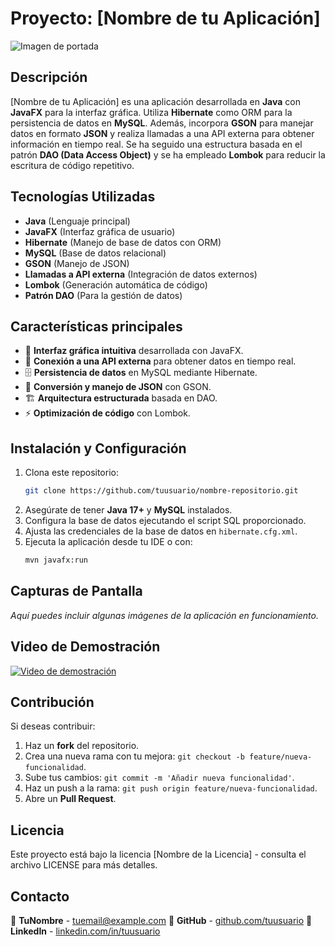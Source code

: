 
# Proyecto: [Nombre de tu Aplicación]

![Imagen de portada](ruta/a/tu/imagen.png)

## Descripción

[Nombre de tu Aplicación] es una aplicación desarrollada en **Java** con **JavaFX** para la interfaz gráfica. Utiliza **Hibernate** como ORM para la persistencia de datos en **MySQL**. Además, incorpora **GSON** para manejar datos en formato **JSON** y realiza llamadas a una API externa para obtener información en tiempo real. Se ha seguido una estructura basada en el patrón **DAO (Data Access Object)** y se ha empleado **Lombok** para reducir la escritura de código repetitivo.

## Tecnologías Utilizadas

- **Java** (Lenguaje principal)
- **JavaFX** (Interfaz gráfica de usuario)
- **Hibernate** (Manejo de base de datos con ORM)
- **MySQL** (Base de datos relacional)
- **GSON** (Manejo de JSON)
- **Llamadas a API externa** (Integración de datos externos)
- **Lombok** (Generación automática de código)
- **Patrón DAO** (Para la gestión de datos)

## Características principales

- 📌 **Interfaz gráfica intuitiva** desarrollada con JavaFX.
- 🔗 **Conexión a una API externa** para obtener datos en tiempo real.
- 🗄️ **Persistencia de datos** en MySQL mediante Hibernate.
- 🔄 **Conversión y manejo de JSON** con GSON.
- 🏗️ **Arquitectura estructurada** basada en DAO.
- ⚡ **Optimización de código** con Lombok.

## Instalación y Configuración

1. Clona este repositorio:
   ```bash
   git clone https://github.com/tuusuario/nombre-repositorio.git
   ```
2. Asegúrate de tener **Java 17+** y **MySQL** instalados.
3. Configura la base de datos ejecutando el script SQL proporcionado.
4. Ajusta las credenciales de la base de datos en `hibernate.cfg.xml`.
5. Ejecuta la aplicación desde tu IDE o con:
   ```bash
   mvn javafx:run
   ```

## Capturas de Pantalla

_Aquí puedes incluir algunas imágenes de la aplicación en funcionamiento._

## Video de Demostración

[![Video de demostración](https://img.youtube.com/vi/ID_DEL_VIDEO/maxresdefault.jpg)](https://www.youtube.com/watch?v=ID_DEL_VIDEO)

## Contribución

Si deseas contribuir:
1. Haz un **fork** del repositorio.
2. Crea una nueva rama con tu mejora: `git checkout -b feature/nueva-funcionalidad`.
3. Sube tus cambios: `git commit -m 'Añadir nueva funcionalidad'`.
4. Haz un push a la rama: `git push origin feature/nueva-funcionalidad`.
5. Abre un **Pull Request**.

## Licencia

Este proyecto está bajo la licencia [Nombre de la Licencia] - consulta el archivo LICENSE para más detalles.

## Contacto

📧 **TuNombre** - [tuemail@example.com](mailto:tuemail@example.com)
📌 **GitHub** - [github.com/tuusuario](https://github.com/tuusuario)
📌 **LinkedIn** - [linkedin.com/in/tuusuario](https://linkedin.com/in/tuusuario)

